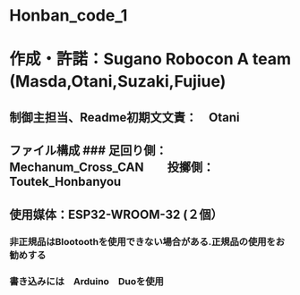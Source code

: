 # Honban_code_1
# 作成・許諾：Sugano Robocon A team (Masda,Otani,Suzaki,Fujiue)　
## 制御主担当、Readme初期文文責：　Otani
## ファイル構成 ### 足回り側： Mechanum_Cross_CAN　　投擲側：Toutek_Honbanyou
## 使用媒体：ESP32-WROOM-32 (２個）　
### 非正規品はBlootoothを使用できない場合がある.正規品の使用をお勧めする
### 書き込みには　Arduino　Duoを使用

##

